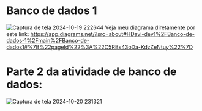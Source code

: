 # Banco de dados 1

![Captura de tela 2024-10-19 222644](https://github.com/user-attachments/assets/e3a1223c-8209-4912-a24f-0bbcf41fc352)
Veja meu diagrama diretamente por este link:
https://app.diagrams.net/?src=about#HDavi-dev1%2FBanco-de-dados-1%2Fmain%2FBanco-de-dados1#%7B%22pageId%22%3A%22C5RBs43oDa-KdzZeNtuy%22%7D


# Parte 2 da atividade de banco de dados:
![Captura de tela 2024-10-20 231321](https://github.com/user-attachments/assets/be1ede2b-1555-4fb3-9324-4088f5621d27)
